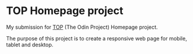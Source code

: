 # TOP Homepage project

My submission for [TOP](https://www.theodinproject.com/lessons/node-path-advanced-html-and-css-homepage) (The Odin Project) Homepage project. 

The purpose of this project is to create a responsive web page for mobile, tablet and desktop. 

